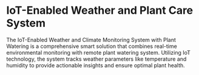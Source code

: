 # IoT-Enabled Weather and Plant Care System
 The IoT-Enabled Weather and Climate Monitoring System with Plant Watering is a comprehensive smart solution that combines real-time environmental monitoring with remote plant watering system. Utilizing IoT technology, the system tracks weather parameters like temperature and humidity to provide actionable insights and ensure optimal plant health.
